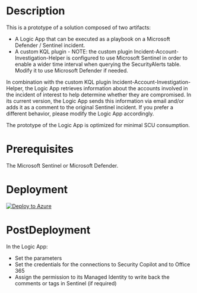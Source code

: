 # Description  

This is a prototype of a solution composed of two artifacts: 
* A Logic App that can be executed as a playbook on a Microsoft Defender / Sentinel incident. 
* A custom KQL plugin - NOTE: the custom plugin Incident-Account-Investigation-Helper is configured to use Microsoft Sentinel in order to enable a wider time interval when querying the SecurityAlerts table. Modify it to use Microsoft Defender if needed.

In combination with the custom KQL plugin Incident-Account-Investigation-Helper, the Logic App retrieves information about the accounts involved in the incident of interest to help determine whether they are compromised. In its current version, the Logic App sends this information via email and/or adds it as a comment to the original Sentinel incident. If you prefer a different behavior, please modify the Logic App accordingly.

The prototype of the Logic App is optimized for minimal SCU consumption. 


# Prerequisites

The Microsoft Sentinel or Microsoft Defender. 


# Deployment

[![Deploy to Azure](https://aka.ms/deploytoazurebutton)](https://portal.azure.com/#create/Microsoft.Template/uri/https%3A%2F%2Fraw.githubusercontent.com%2Fstefanpems%2Fcfs%2Frefs%2Fheads%2Fmain%2FAccountCompromiseInvestigation%2Flogicapp_azuredeploy.json)


# PostDeployment

In the Logic App:
* Set the parameters
* Set the credentials for the connections to Security Copilot and to Office 365
* Assign the permission to its Managed Identity to write back the comments or tags in Sentinel (if required)
